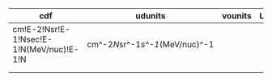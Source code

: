 
| cdf | udunits	| vounits  	| LaTeX |
|---	|---	|---	|--- |
| cm!E-2!Nsr!E-1!Nsec!E-1!N(MeV/nuc)!E-1!N | cm^-2*N*sr^-1*s^-1*(MeV/nuc)^-1  	|   	|  |
|   	|   	|   	|  |
|   	|   	|   	|  |
